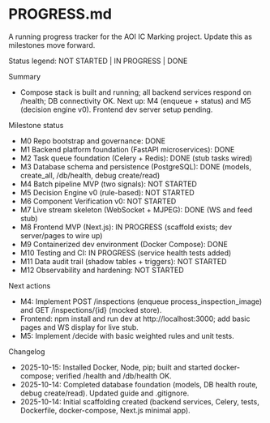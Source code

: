 # PROGRESS.md

A running progress tracker for the AOI IC Marking project. Update this as milestones move forward.

Status legend: NOT STARTED | IN PROGRESS | DONE

Summary
- Compose stack is built and running; all backend services respond on /health; DB connectivity OK. Next up: M4 (enqueue + status) and M5 (decision engine v0). Frontend dev server setup pending.

Milestone status
- M0 Repo bootstrap and governance: DONE
- M1 Backend platform foundation (FastAPI microservices): DONE
- M2 Task queue foundation (Celery + Redis): DONE (stub tasks wired)
- M3 Database schema and persistence (PostgreSQL): DONE (models, create_all, /db/health, debug create/read)
- M4 Batch pipeline MVP (two signals): NOT STARTED
- M5 Decision Engine v0 (rule-based): NOT STARTED
- M6 Component Verification v0: NOT STARTED
- M7 Live stream skeleton (WebSocket + MJPEG): DONE (WS and feed stub)
- M8 Frontend MVP (Next.js): IN PROGRESS (scaffold exists; dev server/pages to wire up)
- M9 Containerized dev environment (Docker Compose): DONE
- M10 Testing and CI: IN PROGRESS (service health tests added)
- M11 Data audit trail (shadow tables + triggers): NOT STARTED
- M12 Observability and hardening: NOT STARTED

Next actions
- M4: Implement POST /inspections (enqueue process_inspection_image) and GET /inspections/{id} (mocked store).
- Frontend: npm install and run dev at http://localhost:3000; add basic pages and WS display for live stub.
- M5: Implement /decide with basic weighted rules and unit tests.

Changelog
- 2025-10-15: Installed Docker, Node, pip; built and started docker-compose; verified /health and /db/health OK.
- 2025-10-14: Completed database foundation (models, DB health route, debug create/read). Updated guide and .gitignore.
- 2025-10-14: Initial scaffolding created (backend services, Celery, tests, Dockerfile, docker-compose, Next.js minimal app).
